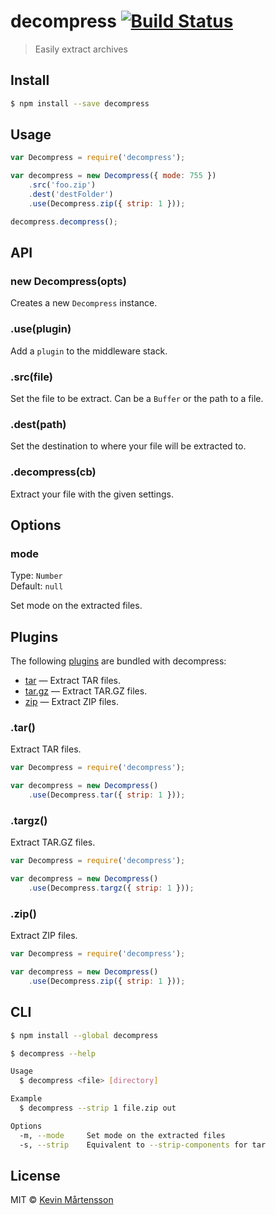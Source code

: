 # decompress [![Build Status](https://travis-ci.org/kevva/decompress.svg?branch=master)](https://travis-ci.org/kevva/decompress)

> Easily extract archives

## Install

```sh
$ npm install --save decompress
```

## Usage

```js
var Decompress = require('decompress');

var decompress = new Decompress({ mode: 755 })
    .src('foo.zip')
    .dest('destFolder')
    .use(Decompress.zip({ strip: 1 }));

decompress.decompress();
```

## API

### new Decompress(opts)

Creates a new `Decompress` instance.

### .use(plugin)

Add a `plugin` to the middleware stack.

### .src(file)

Set the file to be extract. Can be a `Buffer` or the path to a file.

### .dest(path)

Set the destination to where your file will be extracted to.

### .decompress(cb)

Extract your file with the given settings.

## Options

### mode

Type: `Number`  
Default: `null`

Set mode on the extracted files.

## Plugins

The following [plugins](https://www.npmjs.org/browse/keyword/decompressplugin) are bundled with decompress:

* [tar](#tar) — Extract TAR files.
* [tar.gz](#targz) — Extract TAR.GZ files.
* [zip](#zip) — Extract ZIP files.

### .tar()

Extract TAR files.

```js
var Decompress = require('decompress');

var decompress = new Decompress()
    .use(Decompress.tar({ strip: 1 }));
```

### .targz()

Extract TAR.GZ files.

```js
var Decompress = require('decompress');

var decompress = new Decompress()
    .use(Decompress.targz({ strip: 1 }));
```

### .zip()

Extract ZIP files.

```js
var Decompress = require('decompress');

var decompress = new Decompress()
    .use(Decompress.zip({ strip: 1 }));
```

## CLI

```bash
$ npm install --global decompress
```

```sh
$ decompress --help

Usage
  $ decompress <file> [directory]

Example
  $ decompress --strip 1 file.zip out

Options
  -m, --mode     Set mode on the extracted files
  -s, --strip    Equivalent to --strip-components for tar
```

## License

MIT © [Kevin Mårtensson](http://kevinmartensson.com)
